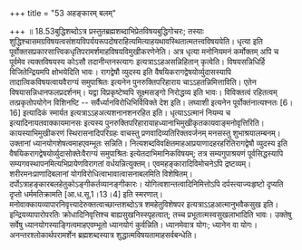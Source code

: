 +++
title = "53 अहङ्कारम् बलम्"

+++
॥ 18.53बुद्धिशब्दोऽत्र प्रस्तुतब्रह्मशब्दाभिप्रेतविषयबुद्धिगोचरः;
तस्याः
शुद्धिश्चासमग्रविषयत्वसंशयविपर्ययरूपदोषराहित्यमित्याहयथावस्थितात्मतत्त्वविषययेति। धृत्या
इति पूर्वोक्तसप्रकारसात्त्विकधृतिपरामर्शमाहविषयविमुखीकरणेनेति। अत्र
धृत्या मनोनियमनं कर्मोक्तम् अपि च पूर्वमेव त्यक्तविषयस्य कोऽसौ
तदानीन्तनस्त्यागः इत्यत्राऽऽहअसन्निहितान् कृत्वेति। विषयसन्निधिर्हि
विजितेन्द्रियमपि क्षोभयेदिति भावः। रागद्वेषौ व्युदस्य इति
वैषयिकरागद्वेषयोर्व्युदासस्यापि तादात्विकविषयत्वायवैराग्यं समुपाश्रितः
इत्यनेन पुनरुक्तिपरिहाराय चाऽऽहतन्निमित्ताविति। एतेन
विषयासन्निधानफलप्रदर्शनम्। यद्वा विप्रकृष्टेष्वपि सूक्ष्मसङ्गो
निरोद्धव्य इति भावः। विविक्तत्वं रहितत्वम् तत्प्रकृतोपयोगेन विशिनष्टि --
सर्वैर्ध्यानविरोधिभिर्विविक्ते देश इति। लघ्वाशी इत्यनेन
पूर्वोक्तंनात्यश्नतः \[6।16\] इत्यादिकं स्मार्यत
इत्यत्राऽऽहअत्यशनानशनरहित इति। धृत्याऽऽत्मानं नियम्य च
इत्यादिनायतवाक्कायमानसः इत्यस्य
पुनरुक्तिपरिहारायाहध्यानाभिमुखीकृतकायवाङ्मनोवृत्तिरिति।
कायस्याभिमुखीकरणं स्थिरासनादिपरिग्रहः वाचस्तु प्रणवादिव्यतिरिक्तवर्जनम्
मनसस्तु शुभाश्रयालम्बनम्। उक्तानां ध्यानयोगशेषत्वमाहएवम्भूतः सन्निति।
नित्यशब्दविवक्षितमाहआप्रयाणादहरहरितिरागद्वेषौ व्युदस्य इति
वैषयिकरागद्वेषयोर्व्युदासोक्तेःवैराग्यं समुपाश्रितः
इत्येतदाभिमानिकविषयम्; तत्र सम्यगुपाश्रयणं पूर्वसिद्धस्यापि
सम्यगवस्थापनमित्यभिप्रायेणविरागतां वर्धयन्नित्युक्तम्।
एवमहङ्कारादिविमोचनेऽपि द्रष्टव्यम्। शरीरमनःप्राणादिबलानां
योगविरोधित्वाभावात्वासनाबलमिति विशेषितम्।
दर्पोऽत्राहङ्कारबलहेतुकोऽङ्गीकर्तव्यानङ्गीकारः।
योगित्वशान्तत्वादिनिमित्तोऽपि दर्पस्त्याज्यःहृष्टो दृप्यति दृप्तो
धर्ममतिक्रामति \[आ.ध.सू.1।13।4\] इति स्मरणात्।
मनोवाक्कायव्यापारनिवृत्त्यादेरुक्तत्वाच्छान्तशब्दोऽत्र शमहेतुविशेषपर
इत्यत्राऽऽहआत्मानुभवैकसुख इति। इन्द्रियव्यापारोपरतिः क्रोधादिनिवृत्तिश्च
बाह्यसुखनिस्स्पृहत्वात्; तच्च प्रभूतात्मस्वसुखलाभादिति भावः। उक्तेषु
सर्वेषु ध्यानयोगस्याङ्गित्वमाहएवम्भूतो ध्यानयोगं कुर्वन्निति।
ध्यानमेवात्र योगः; ध्यानेन वा योगः। अनन्तरश्लोकार्थपरामर्शेन
ब्रह्मशब्दस्यात्र शुद्धात्मविषयतामाहसर्वबन्धेति।  
  
